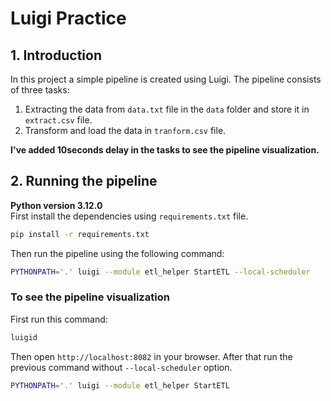 # Luigi Practice
## 1. Introduction
In this project a simple pipeline is created using Luigi. The pipeline consists of three tasks:
1. Extracting the data from `data.txt` file in the `data` folder and store it in `extract.csv` file.
2. Transform and load the data in `tranform.csv` file.

**I've added 10seconds delay in the tasks to see the pipeline visualization.**

## 2. Running the pipeline
**Python version 3.12.0**  
First install the dependencies using `requirements.txt` file.
```bash
pip install -r requirements.txt
```
Then run the pipeline using the following command:
```bash
PYTHONPATH='.' luigi --module etl_helper StartETL --local-scheduler
```

### To see the pipeline visualization
First run this command:
```bash
luigid
```
Then open `http://localhost:8082` in your browser.
After that run the previous command without `--local-scheduler` option.  
```bash
PYTHONPATH='.' luigi --module etl_helper StartETL
```
